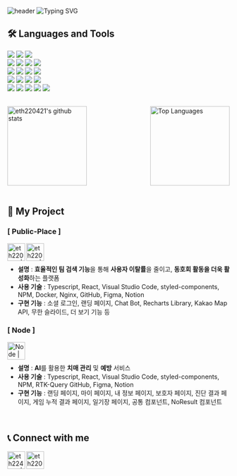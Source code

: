 ![header](https://capsule-render.vercel.app/api?type=waving&color=AAD4E7&customColorList=10&height=200&text=YoungHoon's%20GitHub&fontSize=50&fontColor=ffffff&animation=twinkling&fontAlign=65&fontAlignY=36)
![Typing SVG](https://readme-typing-svg.demolab.com?font=Fira+Code&pause=1000&random=false&width=435&lines=Welcome+to+YoungHoon's+GitHub+👋)

## 🛠️ Languages and Tools
<img src="https://img.shields.io/badge/C++-00599C?style=flat-square&logo=C%2B%2B&logoColor=white"/> </t>
<img src="https://img.shields.io/badge/Java-007396?style=flat-square&logo=Java&logoColor=white"/>
<img src="https://img.shields.io/badge/Python-3776AB?style=flat-square&logo=Python&logoColor=white"/> <br />
<img src="https://img.shields.io/badge/HTML5-E34F26?style=flat-square&logo=HTML5&logoColor=white"/>
<img src="https://img.shields.io/badge/CSS3-1572B6?style=flat-square&logo=CSS3&logoColor=white"/> 
<img src="https://img.shields.io/badge/JavaScript-F7DF1E?style=flat-square&logo=JavaScript&logoColor=white"/>
<img src="https://img.shields.io/badge/TypeScript-3178C6?style=flat-square&logo=TypeScript&logoColor=white"/> <br />
<img src="https://img.shields.io/badge/React-61DAFB?style=flat-square&logo=React&logoColor=white"/>
<img src="https://img.shields.io/badge/React_Native-61DAFB?style=flat-square&logo=React&logoColor=white"/>
<img src="https://img.shields.io/badge/styled--components-DB7093?style=flat-square&logo=styled-components&logoColor=white"/>
<img src="https://img.shields.io/badge/Visual Studio Code-007ACC?style=flat-square&logo=Visual-Studio-Code&logoColor=white"/> <br />
<img src="https://img.shields.io/badge/Node.js-339933?style=flat-square&logo=Node.js&logoColor=white"/>
<img src="https://img.shields.io/badge/Axios-5A29E4?style=flat-square&logo=Axios&logoColor=white"/>
<img src="https://img.shields.io/badge/Docker-2496ED?style=flat-square&logo=Docker&logoColor=white"/>
<img src="https://img.shields.io/badge/Nginx-009639?style=flat-square&logo=Nginx&logoColor=white"/> <br />
<img src="https://img.shields.io/badge/GitHub-181717?style=flat-square&logo=GitHub&logoColor=white"/>
<img src="https://img.shields.io/badge/Notion-000000?style=flat-square&logo=Notion&logoColor=white"/>
<img src="https://img.shields.io/badge/Figma-F24E1E?style=flat-square&logo=Figma&logoColor=white"/>
<img src="https://img.shields.io/badge/Discord-5865F2?style=flat-square&logo=Discord&logoColor=white"/>
<img src="https://img.shields.io/badge/Zoom-2D8CFF?style=flat-square&logo=Zoom&logoColor=white"/>

<br />

<div style="display: flex; flex-direction: row; justify-content: space-between; align-items: center;">
  <img style="height: 180px;" src="https://github-readme-stats.vercel.app/api?username=eth220421&show_icons=true&include_all_commits=true&theme=nord&hide_border=true" alt="eth220421's github stats" />
  <img style="height: 180px;" src="https://github-readme-stats.vercel.app/api/top-langs/?username=eth220421&layout=compact&theme=nord&hide_border=true" alt="Top Languages" />
</div>

<br />

## 📁 My Project
### [ Public-Place ]

<a href="https://github.com/Public-Place" target="_blank">
  <img align="left" alt="eth220421 | GitHub" width="40px" src="https://github.com/user-attachments/assets/a67c4f90-12b1-4137-a9ee-8536cd59157a" />
</a>
<a href="https://pickled-mask-7b7.notion.site/Public_Place-119e1d4b308a80c89205d8aca2879638" target="_blank">
  <img align="left" alt="eth220421 | Notion" width="40px" src="https://img.icons8.com/color/48/000000/notion.png" />
</a>

<br />
<br />

- **설명** : **효율적인 팀 검색 기능**을 통해 **사용자 이탈률**을 줄이고, **동호회 활동을 더욱 활성화**하는 플랫폼
- **사용 기술** : Typescript, React, Visual Studio Code, styled-components, NPM, Docker, Nginx, GitHub, Figma, Notion
- **구현 기능** : 소셜 로그인, 랜딩 페이지, Chat Bot, Recharts Library, Kakao Map API, 무한 슬라이드, 더 보기 기능 등


### [ Node ]

<a href="https://github.com/Node-Hackathon" target="_blank">
  <img align="left" alt="Node | GitHub" width="40px" src="https://github.com/user-attachments/assets/a67c4f90-12b1-4137-a9ee-8536cd59157a" />
</a>

<br />
<br />

- **설명** : **AI**를 활용한 **치매 관리** 및 **예방** 서비스
- **사용 기술** : Typescript, React, Visual Studio Code, styled-components, NPM, RTK-Query GitHub, Figma, Notion
- **구현 기능** : 랜딩 페이지, 마이 페이지, 내 정보 페이지, 보호자 페이지, 진단 결과 페이지, 게임 누적 결과 페이지, 일기장 페이지, 공통 컴포넌트, NoResult 컴포넌트

<br />

## 📞 Connect with me
<a href="https://www.instagram.com/0_hoooooon/" target="_blank">
  <img align="left" alt="eth224021 | Instagram" width="40px" src="https://img.icons8.com/color/48/000000/instagram-new--v2.png" />
</a>
<a href="mailto:eth220421@gmail.com">
  <img align="left" alt="eth220421@gmail.com | Gmail" width="40px" src="https://img.icons8.com/color/48/000000/gmail.png" />
</a>
